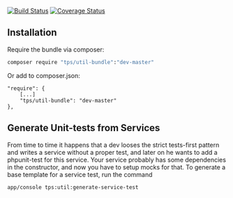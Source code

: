 [![Build Status](https://api.travis-ci.org/leberknecht/util-bundle.png)](https://travis-ci.org/leberknecht/util-bundle)
[![Coverage Status](https://coveralls.io/repos/leberknecht/util-bundle/badge.png)](https://coveralls.io/r/leberknecht/util-bundle)

## Installation

Require the bundle via composer:

```bash
composer require "tps/util-bundle":"dev-master"
```

Or add to composer.json:

    "require": {
        [...]
        "tps/util-bundle": "dev-master"
    },

## Generate Unit-tests from Services
From time to time it happens that a dev looses the strict tests-first pattern and writes a service
without a proper test, and later on he wants to add a phpunit-test for this service. 
Your service probably has some dependencies in the constructor, and now you have to setup mocks for that.
To generate a base template for a service test, run the command

    app/console tps:util:generate-service-test
